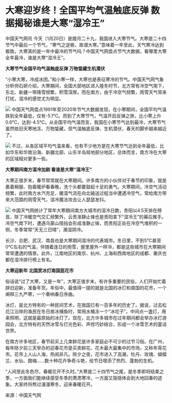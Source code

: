 # 大寒迎岁终！全国平均气温触底反弹 数据揭秘谁是大寒“湿冷王”

中国天气网讯
今天（1月20日）是腊月二十九，我国进入大寒节气。大寒是二十四节气中最后一个节气，“寒气之逆极，故谓大寒。”意味着一年至此，天气寒冷达到极致。大寒真的是一年中最冷的节气吗？中国天气网盘点节气大数据，看哪里大寒全年最冷，谁是大寒“湿冷王”。

**大寒节气全国平均气温触底反弹 万物蛰藏生机潜伏**

“小寒大寒，冷成冰团。”和小寒一样，大寒也是表征寒冷的节气。中国天气网气象分析师石妍介绍，大寒期间，全国大部地区进入隆冬时节，北方常有冷空气南下，东北、新疆一带降雪频繁，积雪深厚。而在南方，由于冷空气频繁，雨雪天气常来打扰，湿冷的感觉尤为明显。

![](https://inews.gtimg.com/newsapp_bt/0/15619569346/1000)
中国天气网盘点1991年至2020年节气大数据发现，在小寒期间，全国平均气温跌到全年最低，仅有-5.1℃。而到了大寒节气，气温开启反弹之旅，比小寒上升0.6℃，达到-4.5℃。从全国平均气温而言，我国在小寒节气达到最冷，大寒节气虽然依旧天寒地冻、万物蛰藏，但气温触底反弹、生机潜伏，春天的脚步越来越近了。

![](https://inews.gtimg.com/newsapp_bt/0/15619569347/1000)
不过，从各区域平均气温来看，也有不少地方是在大寒节气达到全年最低，比如华东和华南沿海、新疆北部、山东半岛局地部分地区，总体而言，南方冷在大寒的区域相对更多一些。

**大寒期间南方湿冷加剧 看谁是大寒“湿冷王”**

大寒正值岁末，春节常常就在大寒期间。许多南方的小伙伴对于春节的印象，就是裹着棉服、抱着暖炉看春晚，洗个头都要鼓起十足的勇气。大寒期间，冷空气活动频繁，此时南方水汽充足，暖湿气流在向北输送过程当中遭遇冷空气，常给南方带来大范围的雨雪天气，湿冷魔法攻击让人瑟瑟发抖。

![](https://inews.gtimg.com/newsapp_bt/0/15619569348/1000)
中国天气网统计了常年大寒期间南方大城市的湿冷日数，贵阳以4.5天排在榜首，除了冷暖空气交汇频繁外，云贵准静止锋也是贵阳拿下“湿冷王”的幕后推手。冷空气南下时，遭遇乌蒙山阻挡会形成准静止锋，而贵阳正处在冷空气堆积的一侧，冬季常常“天无三日晴”，潮湿阴冷。

长沙、合肥、武汉、南昌也是大寒期间湿冷的代表城市。冬日里，不到5℃甚至0℃左右的气温，伴随着连日的雨雪，屋里屋外一样冷，都是这些城市在大寒期间常常遭遇的情景。此外，江南地区的南京、杭州、上海和西南地区的成都、重庆也都在湿冷排行榜上有名。

**大寒迎新年 北国赏冰灯南国逛花市**

俗话说“过了大寒，又是一年”，大寒正值岁末，有许多重要的民俗，人们开始忙着辞旧迎新，准备年货。年俗中，最值得一提的就是北国的冰灯和南国的花市，一个阐释三九严寒，一个奏响春日序曲。

冰灯，是北方特有的一种民间艺术，在我国已有一百多年的历史了。据说，过去松花江沿岸的渔民在冬日凿冰捕鱼时，常用水桶冻一个“冰坨子”，中间点一盏灯，用来照明，这就是最原始的冰灯了。现在，北方许多城市在过年期间都会举办冰灯游园会，北方特有的天然冰雪与灯光色彩、声控巧妙结合，形成一个冰雪艺术的童话世界。

在南方许多地区，春节前买上几束鲜花是许多家庭必不可少的过节习俗。在广州，每年除夕前三天举办的迎春花市是买卖鲜花、花木最大最集中的市场，又称年宵花市。花市上人山人海，热闹非凡。除夕之夜，花市进入了高潮，牡丹、玫瑰、蝴蝶兰、水仙、腊梅……数十种花卉争奇斗艳，给节日增添了热烈、蓬勃的生机。

“人间至此冬色尽，春暖花开不久时。”大寒是二十四节气之尾，是冬季即将结束之季，一方面我们能继续感受冬季的萧肃寒冷，一方面又隐隐体会到大地回春的迹象。大家终将熬过漫漫寒冬，迎来春暖花开。

来源：中国天气网

